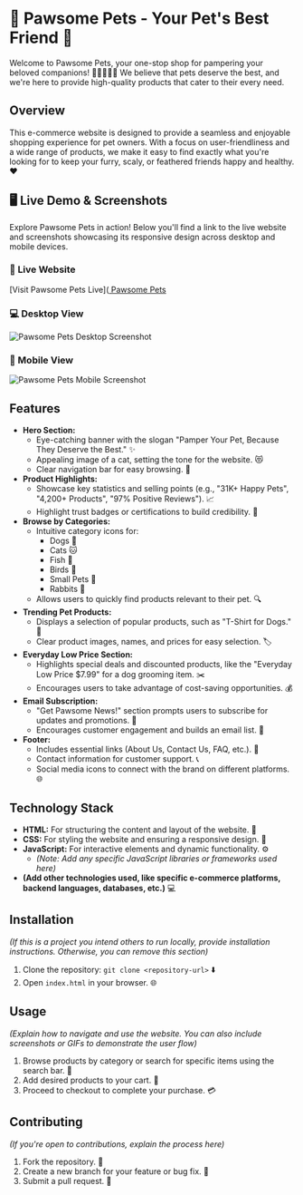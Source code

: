 # 🐾 Pawsome Pets - Your Pet's Best Friend 🐾

Welcome to Pawsome Pets, your one-stop shop for pampering your beloved companions! 🐶🐱🐠🦜🐰 We believe that pets deserve the best, and we're here to provide high-quality products that cater to their every need.

## Overview

This e-commerce website is designed to provide a seamless and enjoyable shopping experience for pet owners. With a focus on user-friendliness and a wide range of products, we make it easy to find exactly what you're looking for to keep your furry, scaly, or feathered friends happy and healthy. ❤️

## 🖥️ Live Demo & Screenshots

Explore Pawsome Pets in action!  Below you'll find a link to the live website and screenshots showcasing its responsive design across desktop and mobile devices.

### 🔗 Live Website

[Visit Pawsome Pets Live]([ Pawsome Pets](https://shakibbash.github.io/BB1-Assignment_03_Category_0001/)

### 💻 Desktop View
![Pawsome Pets Desktop Screenshot](https://i.postimg.cc/LXT0Hzbz/screenshot-1739283458804.png) 


### 📱 Mobile View
![Pawsome Pets Mobile Screenshot](https://i.postimg.cc/KvpGM2NN/i-Phone-13-PRO-127-0-0-1.png) 

## Features

*   **Hero Section:**
    *   Eye-catching banner with the slogan "Pamper Your Pet, Because They Deserve the Best." ✨
    *   Appealing image of a cat, setting the tone for the website. 😻
    *   Clear navigation bar for easy browsing. 🧭
*   **Product Highlights:**
    *   Showcase key statistics and selling points (e.g., "31K+ Happy Pets", "4,200+ Products", "97% Positive Reviews").  📈
    *   Highlight trust badges or certifications to build credibility. 🏅
*   **Browse by Categories:**
    *   Intuitive category icons for:
        *   Dogs 🐶
        *   Cats 🐱
        *   Fish 🐠
        *   Birds 🦜
        *   Small Pets 🐹
        *   Rabbits 🐰
    *   Allows users to quickly find products relevant to their pet. 🔍
*   **Trending Pet Products:**
    *   Displays a selection of popular products, such as "T-Shirt for Dogs." 👕
    *   Clear product images, names, and prices for easy selection. 🏷️
*   **Everyday Low Price Section:**
    *   Highlights special deals and discounted products, like the "Everyday Low Price $7.99" for a dog grooming item. ✂️
    *   Encourages users to take advantage of cost-saving opportunities. 💰
*   **Email Subscription:**
    *   "Get Pawsome News!" section prompts users to subscribe for updates and promotions. 📧
    *   Encourages customer engagement and builds an email list. 💌
*   **Footer:**
    *   Includes essential links (About Us, Contact Us, FAQ, etc.). 🔗
    *   Contact information for customer support. 📞
    *   Social media icons to connect with the brand on different platforms. 🌐

## Technology Stack

*   **HTML:** For structuring the content and layout of the website. 🧱
*   **CSS:** For styling the website and ensuring a responsive design. 🎨
*   **JavaScript:** For interactive elements and dynamic functionality. ⚙️
    *   *(Note:  Add any specific JavaScript libraries or frameworks used here)* 
*   **(Add other technologies used, like specific e-commerce platforms, backend languages, databases, etc.)** 💻

## Installation

*(If this is a project you intend others to run locally, provide installation instructions. Otherwise, you can remove this section)*

1.  Clone the repository: `git clone <repository-url>` ⬇️
2.  Open `index.html` in your browser. 🌐

## Usage

*(Explain how to navigate and use the website. You can also include screenshots or GIFs to demonstrate the user flow)*

1.  Browse products by category or search for specific items using the search bar. 🔎
2.  Add desired products to your cart. 🛒
3.  Proceed to checkout to complete your purchase. 💳

## Contributing

*(If you're open to contributions, explain the process here)*

1.  Fork the repository. 🍴
2.  Create a new branch for your feature or bug fix. 🌱
3.  Submit a pull request. 🚀









